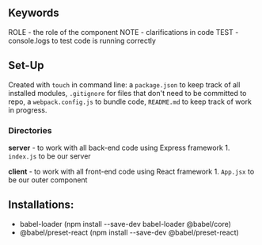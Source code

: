 ## Keywords
ROLE - the role of the component
NOTE - clarifications in code
TEST - console.logs to test code is running correctly

## Set-Up
Created with `touch` in command line: a `package.json` to keep track of all installed modules, `.gitignore` for files that don't need to be committed to repo, a `webpack.config.js` to bundle code, `README.md` to keep track of work in progress.

### Directories
**server** - to work with all back-end code using Express framework
    1. `index.js` to be our server

**client** - to work with all front-end code using React framework
    1. `App.jsx` to be our outer component

## Installations:
- babel-loader (npm install --save-dev babel-loader @babel/core)
- @babel/preset-react (npm install --save-dev @babel/preset-react)